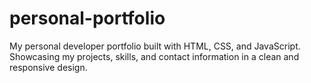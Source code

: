 # personal-portfolio
My personal developer portfolio built with HTML, CSS, and JavaScript. Showcasing my projects, skills, and contact information in a clean and responsive design.

